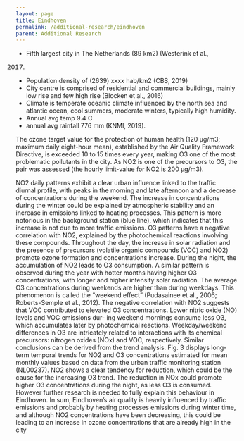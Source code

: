 ```yaml
---
layout: page
title: Eindhoven
permalink: /additional-research/eindhoven
parent: Additional Research
---
```

- Fifth largest city in The Netherlands (89 km2) (Westerink et al.,
2017)
- Population density of (2639) xxxx hab/km2 (CBS, 2019)
- City centre is comprised of residential and commercial buildings, mainly low rise and few high rise (Blocken et al., 2016)
- Climate is temperate oceanic climate influenced by the north sea and atlantic ocean, cool summers, moderate winters, typically high humidity.
- Annual avg temp 9.4 C
- annual avg rainfall 776 mm (KNMI, 2019).

The ozone target value for the protection of human health (120 μg/m3; maximum daily eight-hour mean), established by the Air Quality Framework Directive, is exceeded 10 to 15 times every year, making O3 one of the most problematic pollutants in the city. As NO2 is one of the precursors to O3, the pair was assessed (the hourly limit-value for NO2 is 200 μg/m3).

NO2 daily patterns exhibit a clear urban influence linked to the traffic diurnal profile, with peaks in the morning and late afternoon and a decrease of concentrations during the weekend. The increase in concentrations during the winter could be explained by atmospheric stability and an increase in emissions linked to heating processes. This pattern is more notorious in the background station (blue line), which indicates that this increase is not due to more traffic emissions.
O3 patterns have a negative correlation with NO2, explained by the photochemical reactions involving these compounds. Throughout the day, the increase in solar radiation and the presence of precursors (volatile organic compounds (VOC) and NO2) promote ozone formation and concentrations increase. During the night, the accumulation of NO2 leads to O3 consumption. A similar pattern is observed during the year with hotter months having higher O3 concentrations, with longer and higher intensity solar radiation. The average O3 concentrations during weekends are higher than during weekdays. This phenomenon is called the “weekend effect” (Pudasainee et al., 2006; Roberts-Semple et al., 2012). The negative correlation with NO2 suggests that VOC contributed to elevated O3 concentrations. Lower nitric oxide (NO) levels and VOC emissions dur-
ing weekend mornings consume less O3, which accumulates later by photochemical reactions. Weekday/weekend differences in O3 are intricately related to interactions with its chemical precursors: nitrogen oxides (NOx) and VOC, respectively. Similar conclusions can be derived from the trend analysis. Fig. 3 displays long-term temporal trends for NO2 and O3 concentrations
estimated for mean monthly values based on data from the urban traffic monitoring station (NL00237). NO2 shows a clear tendency for reduction, which could be the cause for the increasing O3 trend. The reduction in NOx could promote higher O3 concentrations during the night, as less
O3 is consumed. However further research is needed to fully explain this behaviour in Eindhoven.
In sum, Eindhoven’s air quality is heavily influenced by traffic emissions and probably by heating processes emissions during winter time, and although NO2 concentrations have been decreasing, this could be leading to an increase in ozone concentrations that are already high in the city